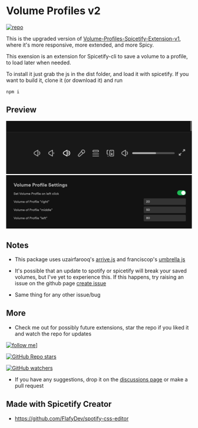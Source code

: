 # Volume Profiles v2

[![repo](https://img.shields.io/github/last-commit/notPlancha/Volume-Profiles-Spicetify-Extension-v2)](https://github.com/notPlancha/Volume-Profiles-Spicetify-Extension-v2)

This is the upgraded version of [Volume-Profiles-Spicetify-Extension-v1](https://github.com/notPlancha/Volume-Profiles-Spicetify-Extension-v1), where it's more responsive, more extended, and more Spicy.

This exension is an extension for Spicetify-cli to save a volume to a profile, to load later when needed.

To install it just grab the js in the dist folder, and load it with spicetify. If you want to build it, clone it (or download it) and run

```
npm i
```

## Preview

![buttons](assets/buttons.png)
![settings](assets/settings.png)

## Notes

* This package uses uzairfarooq's [arrive.js](https://github.com/uzairfarooq/arrive) and franciscop's [umbrella js](https://github.com/franciscop/umbrella)

* It's possible that an update to spotify or spicetify will break your saved volumes, but I've yet to experience this. If this happens, try raising an issue on the github page
[create issue](https://github.com/user/repository/issues/new)
- Same thing for any other issue/bug

## More

- Check me out for possibly future extensions, star the repo if you liked it and watch the repo for updates

[![follow me](https://img.shields.io/github/followers/notPlancha?style=social)](https://github.com/notPlancha)]

[![GitHub Repo stars](https://img.shields.io/github/stars/notPlancha/Volume-Profiles-Spicetify-Extension-v2?style=social)](https://github.com/notPlancha/Volume-Profiles-Spicetify-Extension-v2)

[![GitHub watchers](https://img.shields.io/github/watchers/notPlancha/Volume-Profiles-Spicetify-Extension-v2?style=social)](https://github.com/user/repository/subscription)


- If you have any suggestions, drop it on the [discussions page](https://github.com/notPlancha/Volume-Profiles-Spicetify-Extension-v2/discussions) or make a pull request

## Made with Spicetify Creator

- https://github.com/FlafyDev/spotify-css-editor